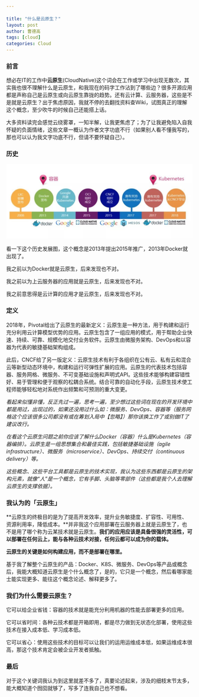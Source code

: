 ```yaml
---

title: "什么是云原生？"
layout: post
author: 曹德高
tags: [cloud]
categories: Cloud
---
```


### **前言**

想必在IT的工作中**云原生**(CloudNative)这个词会在工作或学习中出现无数次，其实我也很不理解什么是云原生，和我现在的码字工作沾到了哪些边？很多开源应用都是声称自己是云原生或向云原生靠拢的趋势。还有云计算、云服务器，这些是不是就是云原生？出于焦虑原因，我就不停的去翻找资料查Wiki，试图真正的理解这个概念，至少吹牛的时候自己还能搭上话。

大多资料读完会感觉云绕雾罩，一知半解，让我更焦虑了；为了让我避免陷入自我怀疑的负面情绪，这些文章一概认为作者文字功底不行（如果别人看不懂我写的，那也可以认为我文字功底不行，但请不要怀疑自己）。

### 历史

![v2-f51c7a7bec2978533f5e6aaffe4d2faa_1440w](/images/2022-02-15-what-is-cloud-native/v2-f51c7a7bec2978533f5e6aaffe4d2faa_1440w.jpg)

看一下这个历史发展图，这个概念是2013年提出2015年推广，2013年Docker就出现了。

我之前以为Docker就是云原生，后来发现也不对。

我之前以为上云服务器的应用就是云原生，后来发现也不对。

我之前意思得是云计算的应用才是云原生，后来发现也不对。

### 定义

2018年，Pivotal给出了云原生的最新定义：云原生是一种方法，用于构建和运行充分利用云计算模型优势的应用。云原生包含了一组应用的模式，用于帮助企业快速、持续、可靠、规模化地交付业务软件。云原生由微服务架构、DevOps和以容器为代表的敏捷基础架构组成。

此后，CNCF给了另一版定义：云原生技术有利于各组织在公有云、私有云和混合云等新型动态环境中，构建和运行可弹性扩展的应用。云原生的代表技术包括容器、服务网格、微服务、不可变基础设施和声明式API。这些技术能够构建容错性好、易于管理和便于观察的松耦合系统。结合可靠的自动化手段，云原生技术使工程师能够轻松地对系统作出频繁和可预测的重大变更。

*看起来似懂非懂，反正先过一遍，思考一遍，至少想过这些词在现在的开发环境中都是用过，出现过的，如果还没用过什么如：微服务、DevOps、容器等（服务网格这个应该很多公司都没有或在筹划入局中【忽略】）那你该换工作了或别做IT了建议改行。*

*在看这个云原生问题之前你应该了解什么Docker（容器）什么是Kubernetes（容器编排）。云原生是一组思想集合和最佳实践，包括敏捷基础设施（agile infrastructure）、微服务（microservice）、DevOps、持续交付（continuous delivery）等。*

*这些概念、这些平台工具都是云原生的技术实现，我认为这些东西都是云原生的架构元素，就像“人”是一个概念，它有手脚、头脑等零部件（这些都是我个人去理解云原生的支撑依据）。*

### 我认为的「云原生」

**云原生的终极目的是为了提高开发效率，提升业务敏捷度、扩容性、可用性、资源利用率，降低成本。**并非我这个应用部署在云服务器上就是云原生了，也不是用了哪个称为云某技术就是云原生。**我们的应用应该是具备很强的灵活性，可以部署在任何云上，能与各种云技术对接，任何云都可以成为你的载体。**

**云原生的关键是如何构建应用，而不是部署在哪里。**

基于我了解整个云原生的产品：Docker、K8S、微服务、DevOps等产品或概念后，我能大概知道云原生是个什么概念了，是的，它只是一个概念，然后看哪家能士能实现更多、能往这个概念论述、解释更多了。

### 我们为什么需要云原生？

它可以给企业省钱：容器的技术就是能充分利用机器的性能去部署更多的应用。

它可以省时间：各种云技术都是开箱即用，都是尽力做到无状态化部署，使用这些技术在接入成本低、学习成本低。

它可以省心：使用这些技术的目标可以让我们的运用运维成本低，如果运维成本很高，那这个技术肯定会被企业开发者抵触。

### 最后

对于这个关键词我认为到这里就差不多了，真要论述起来，涉及的细枝末节太多，能大概知道个囫囵就够了，写多了连我自己也不想看。
